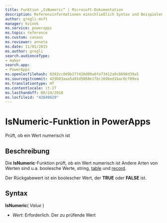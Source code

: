 ```yaml
---
title: Funktion „IsNumeric“ | Microsoft-Dokumentation
description: Referenzinformationen einschließlich Syntax und Beispielen für die Funktion „IsNumeric“ in PowerApps
author: gregli-msft
manager: kvivek
ms.service: powerapps
ms.topic: reference
ms.custom: canvas
ms.reviewer: anneta
ms.date: 11/01/2015
ms.author: gregli
search.audienceType:
- maker
search.app:
- PowerApps
ms.openlocfilehash: 8282cc8d9b277420d09a6fe73412a9c8698d39a5
ms.sourcegitcommit: 429b83aaa5a91d5868e1fbc169bed1bac0c709ea
ms.translationtype: HT
ms.contentlocale: it-IT
ms.lasthandoff: 08/24/2018
ms.locfileid: "42849629"
---
```

# <a name="isnumeric-function-in-powerapps"></a>IsNumeric-Funktion in PowerApps
Prüft, ob ein Wert numerisch ist

## <a name="description"></a>Beschreibung
Die **IsNumeric**-Funktion prüft, ob ein Wert numerisch ist  Andere Arten von Werten sind u.a. boolesche Werte, string, [table](../working-with-tables.md) und [record](../working-with-tables.md#records).

Der Rückgabewert ist ein boolescher Wert, der **TRUE** oder **FALSE** ist.

## <a name="syntax"></a>Syntax
**IsNumeric**( *Value* )

* *Wert*: Erforderlich. Der zu prüfende Wert

